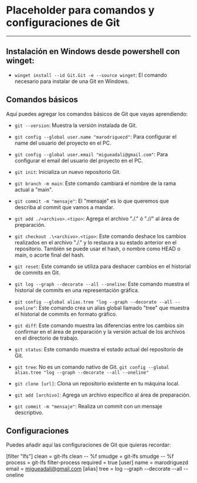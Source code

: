 # Placeholder para comandos y configuraciones de Git

---

## Instalación en Windows desde powershell con winget:

- `winget install --id Git.Git -e --source winget`: El comando necesario para instalar de una Git en Windows.

## Comandos básicos

Aquí puedes agregar los comandos básicos de Git que vayas aprendiendo:

- `git --version`: Muestra la versión instalada de Git.
- `git config --global user.name "marodriguezd"`: Para configurar el name del usuario del proyecto en el PC.
- `git config --global user.email "migueadali@gmail.com"`: Para configurar el email del usuario del proyecto en el PC.
- `git init`: Inicializa un nuevo repositorio Git.
- `git branch -m main`: Este comando cambiará el nombre de la rama actual a "main".
- `git commit -m "mensaje"`: El "mensaje" es lo que queremos que describa al commit que vamos a mandar.
- `git add ./<archivo>.<tipo>`: Agrega el archivo "./<arhivo>.<tipo>" ó "./<carpeta>/" al área de preparación.
- `git checkout .\<archivo>.<tipo>`: Este comando deshace los cambios realizados en el archivo "./<arhivo>.<tipo>" y lo restaura a su estado anterior en el repositorio. También se puede usar el hash, o nombre como HEAD o main, o acorte final del hash.
- `git reset`: Este comando se utiliza para deshacer cambios en el historial de commits en Git.
- `git log --graph --decorate --all --oneline`: Este comando muestra el historial de commits en una representación gráfica.
- `git config --global alias.tree "log --graph --decorate --all --oneline"`: Este comando crea un alias global llamado "tree" que muestra el historial de commits en formato gráfico.
- `git diff`: Este comando muestra las diferencias entre los cambios sin confirmar en el área de preparación y la versión actual de los archivos en el directorio de trabajo.
- `git status`: Este comando muestra el estado actual del repositorio de Git.
- `git tree`: No es un comando nativo de Git. `git config --global alias.tree "log --graph --decorate --all --oneline"`

- `git clone [url]`: Clona un repositorio existente en tu máquina local.
- `git add [archivo]`: Agrega un archivo específico al área de preparación.
- `git commit -m "mensaje"`: Realiza un commit con un mensaje descriptivo.

## Configuraciones

Puedes añadir aquí las configuraciones de Git que quieras recordar:

[filter "lfs"]
	clean = git-lfs clean -- %f
	smudge = git-lfs smudge -- %f
	process = git-lfs filter-process
	required = true
[user]
	name = marodriguezd
	email = migueadali@gmail.com
[alias]
	tree = log --graph --decorate --all --oneline
